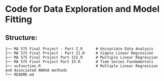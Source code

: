 # Code for Data Exploration and Model Fitting

## Structure:

    ├── MA 575 Final Project - Part I.R      # Univariate Data Analysis    
    ├── MA 575 Final Project - Part II.R     # Simple Linear Regression 
    ├── MA 575 Final Project Part III.R      # Multiple Linear Regression   
    ├── MA 575 Final Project Part IV.R       # Time Series Fundamentals
    ├── xufunction.R                         # Multiple Linear Regression and Associated ANOVA methods
    └── README.md
